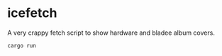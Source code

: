 # icefetch

A very crappy fetch script to show hardware and bladee album covers.

```rust
cargo run
```
